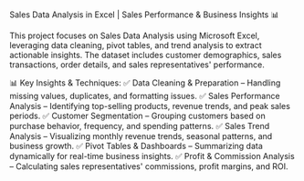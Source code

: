 Sales Data Analysis in Excel | Sales Performance & Business Insights 📊

This project focuses on Sales Data Analysis using Microsoft Excel, leveraging data cleaning, pivot tables, and trend analysis to extract actionable insights. The dataset includes customer demographics, sales transactions, order details, and sales representatives' performance.

📊 Key Insights & Techniques:
✅ Data Cleaning & Preparation – Handling missing values, duplicates, and formatting issues.
✅ Sales Performance Analysis – Identifying top-selling products, revenue trends, and peak sales periods.
✅ Customer Segmentation – Grouping customers based on purchase behavior, frequency, and spending patterns.
✅ Sales Trend Analysis – Visualizing monthly revenue trends, seasonal patterns, and business growth.
✅ Pivot Tables & Dashboards – Summarizing data dynamically for real-time business insights.
✅ Profit & Commission Analysis – Calculating sales representatives' commissions, profit margins, and ROI.
